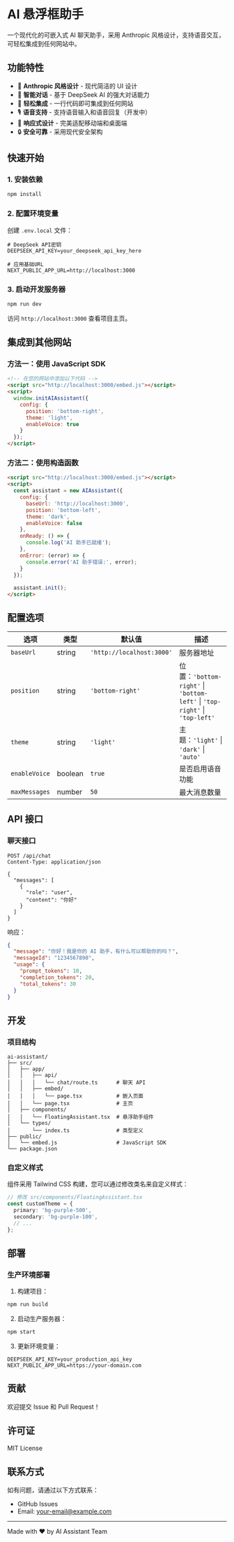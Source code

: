 # AI 悬浮框助手

一个现代化的可嵌入式 AI 聊天助手，采用 Anthropic 风格设计，支持语音交互，可轻松集成到任何网站中。

## 功能特性

- 🎨 **Anthropic 风格设计** - 现代简洁的 UI 设计
- 🤖 **智能对话** - 基于 DeepSeek AI 的强大对话能力
- 🎯 **轻松集成** - 一行代码即可集成到任何网站
- 🎙️ **语音支持** - 支持语音输入和语音回复（开发中）
- 📱 **响应式设计** - 完美适配移动端和桌面端
- 🔒 **安全可靠** - 采用现代安全架构

## 快速开始

### 1. 安装依赖

```bash
npm install
```

### 2. 配置环境变量

创建 `.env.local` 文件：

```env
# DeepSeek API密钥
DEEPSEEK_API_KEY=your_deepseek_api_key_here

# 应用基础URL
NEXT_PUBLIC_APP_URL=http://localhost:3000
```

### 3. 启动开发服务器

```bash
npm run dev
```

访问 `http://localhost:3000` 查看项目主页。

## 集成到其他网站

### 方法一：使用 JavaScript SDK

```html
<!-- 在您的网站中添加以下代码 -->
<script src="http://localhost:3000/embed.js"></script>
<script>
  window.initAIAssistant({
    config: {
      position: 'bottom-right',
      theme: 'light',
      enableVoice: true
    }
  });
</script>
```

### 方法二：使用构造函数

```html
<script src="http://localhost:3000/embed.js"></script>
<script>
  const assistant = new AIAssistant({
    config: {
      baseUrl: 'http://localhost:3000',
      position: 'bottom-left',
      theme: 'dark',
      enableVoice: false
    },
    onReady: () => {
      console.log('AI 助手已就绪');
    },
    onError: (error) => {
      console.error('AI 助手错误:', error);
    }
  });
  
  assistant.init();
</script>
```

## 配置选项

| 选项 | 类型 | 默认值 | 描述 |
|------|------|--------|------|
| `baseUrl` | string | `'http://localhost:3000'` | 服务器地址 |
| `position` | string | `'bottom-right'` | 位置：`'bottom-right'` \| `'bottom-left'` \| `'top-right'` \| `'top-left'` |
| `theme` | string | `'light'` | 主题：`'light'` \| `'dark'` \| `'auto'` |
| `enableVoice` | boolean | `true` | 是否启用语音功能 |
| `maxMessages` | number | `50` | 最大消息数量 |

## API 接口

### 聊天接口

```http
POST /api/chat
Content-Type: application/json

{
  "messages": [
    {
      "role": "user",
      "content": "你好"
    }
  ]
}
```

响应：

```json
{
  "message": "你好！我是你的 AI 助手，有什么可以帮助你的吗？",
  "messageId": "1234567890",
  "usage": {
    "prompt_tokens": 10,
    "completion_tokens": 20,
    "total_tokens": 30
  }
}
```

## 开发

### 项目结构

```
ai-assistant/
├── src/
│   ├── app/
│   │   ├── api/
│   │   │   └── chat/route.ts      # 聊天 API
│   │   ├── embed/
│   │   │   └── page.tsx           # 嵌入页面
│   │   └── page.tsx               # 主页
│   ├── components/
│   │   └── FloatingAssistant.tsx  # 悬浮助手组件
│   └── types/
│       └── index.ts               # 类型定义
├── public/
│   └── embed.js                   # JavaScript SDK
└── package.json
```

### 自定义样式

组件采用 Tailwind CSS 构建，您可以通过修改类名来自定义样式：

```typescript
// 修改 src/components/FloatingAssistant.tsx
const customTheme = {
  primary: 'bg-purple-500',
  secondary: 'bg-purple-100',
  // ...
};
```

## 部署

### 生产环境部署

1. 构建项目：

```bash
npm run build
```

2. 启动生产服务器：

```bash
npm start
```

3. 更新环境变量：

```env
DEEPSEEK_API_KEY=your_production_api_key
NEXT_PUBLIC_APP_URL=https://your-domain.com
```

## 贡献

欢迎提交 Issue 和 Pull Request！

## 许可证

MIT License

## 联系方式

如有问题，请通过以下方式联系：

- GitHub Issues
- Email: your-email@example.com

---

Made with ❤️ by AI Assistant Team
